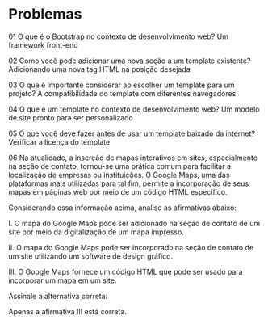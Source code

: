 # Problemas
01
O que é o Bootstrap no contexto de desenvolvimento web?
Um framework front-end​

02
Como você pode adicionar uma nova seção a um template existente?
Adicionando uma nova tag HTML na posição desejada​

03
O que é importante considerar ao escolher um template para um projeto?
A compatibilidade do template com diferentes navegadores​

04
O que é um template no contexto de desenvolvimento web?
Um modelo de site pronto para ser personalizado​

05
O que você deve fazer antes de usar um template baixado da internet?
Verificar a licença do template​

06
Na atualidade, a inserção de mapas interativos em sites, especialmente na seção de contato, tornou-se uma prática comum para facilitar a localização de empresas ou instituições. O Google Maps, uma das plataformas mais utilizadas para tal fim, permite a incorporação de seus mapas em páginas web por meio de um código HTML específico.

Considerando essa informação acima, analise as afirmativas abaixo:

I. O mapa do Google Maps pode ser adicionado na seção de contato de um site por meio da digitalização de um mapa impresso.

II. O mapa do Google Maps pode ser incorporado na seção de contato de um site utilizando um software de design gráfico.

III. O Google Maps fornece um código HTML que pode ser usado para incorporar um mapa em um site.

Assinale a alternativa correta:

Apenas a afirmativa III está correta.​